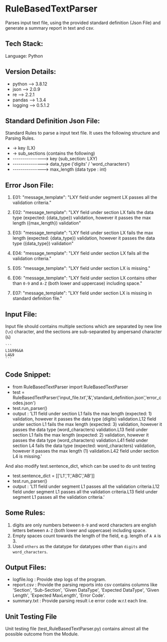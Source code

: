 # RuleBasedTextParser
Parses input text file, using the provided standard definition (Json File) and generate a summary report in text and csv.


## Tech Stack:
Language: Python

## Version Details: 
- python   --> 3.8.12
- json     --> 2.0.9
- re       --> 2.2.1
- pandas   --> 1.3.4
- logging  --> 0.5.1.2

## Standard Definition Json File:

Standard Rules to parse a input text file. It uses the following structure and Parsing Rules.

- -> key (LX)
- -> sub_sections (contains the following)
- ---------------> key (sub_section: LXY)
- ---------------> data_type ('digits' / 'word_characters')
- ---------------> max_length (data type : int)


## Error Json File:

1. E01: "message_template": "LXY field under segment LX passes all the validation criteria."
2. E02: "message_template": "LXY field under section LX fails the data type (expected: {data_type}) validation, however it passes the max length ({max_length}) validation"
3. E03: "message_template": "LXY field under section LX fails the max length (expected: {data_type}) validation, however it passes the data type ({data_type}) validation"
4. E04: "message_template": "LXY field under section LX fails all the validation criteria."
5. E05: "message_template": "LXY field under section LX is missing."

6. E06: "message_template": "LXY field under section LX contains other than `0-9` and `A-Z` (both lower and uppercase) including space."
7. E07: "message_template": "LXY field under section LX is missing in standard definition file."


## Input File:

Input file should contains multiple sections which are separated by new line (`\n`) character, and the sections are sub-separated by ampersand character (`&`)

	```
	L1&99&&A
	L4&9
	```

## Code Snippet:

- from RuleBasedTextParser import RuleBasedTextParser
- test = RuleBasedTextParser('input_file.txt','&','standard_definition.json','error_codes.json')
- test.run_parser()
- output : 'L11 field under section L1 fails the max length (expected: 1) validation, however it passes the data type (digits) validation.L12 field under section L1 fails the max length (expected: 3) validation, however it passes the data type (word_characters) validation.L13 field under section L1 fails the max length (expected: 2) validation, however it passes the data type (word_characters) validation.L41 field under section L4 fails the data type (expected: word_characters) validation, however it passes the max length (1) validation.L42 field under section L4 is missing.'

And also modify test.sentence_dict, which can be used to do unit testing

- test.sentence_dict = [['L1','1','ABC','AB']]
- test.run_parser()
- output : 'L11 field under segment L1 passes all the validation criteria.L12 field under segment L1 passes all the validation criteria.L13 field under segment L1 passes all the validation criteria.'

## Some Rules:

1. digits are only numbers between `0-9` and word characters are english letters between `A-Z` (both lower and uppercase) including space.
2. Empty spaces count towards the length of the field, e.g. length of `A A` is 3. 
3. Used `others` as the datatype for datatypes other than `digits` and `word_characters`.

## Output Files:

- logfile.log : Provide step logs of the program.
- report.csv  : Provide the parsing reports into csv contains columns like 'Section', 'Sub-Section', 'Given DataType', 'Expected DataType', 'Given Length', 'Expected MaxLength', 'Error Code'.
- summary.txt : Provide parsing result i.e error code w.r.t each line.

## Unit Testing File

Unit testing file (test_RuleBasedTextParser.py) contains almost all the possible outcome from the Module.

